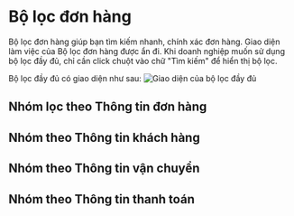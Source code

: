# Bộ lọc đơn hàng

Bộ lọc đơn hàng giúp bạn tìm kiếm nhanh, chính xác đơn hàng. Giao diện làm việc của Bộ lọc đơn hàng được ẩn đi. Khi doanh nghiệp muốn sử dụng bộ lọc đầy đủ, chỉ cần click chuột vào chữ "Tìm kiếm"  để hiển thị bộ lọc.

Bộ lọc đầy đủ có giao diện như sau:
![Giao diện của bộ lọc đầy đủ](link)

## Nhóm lọc theo Thông tin đơn hàng

## Nhóm theo Thông tin khách hàng
## Nhóm theo Thông tin vận chuyển
## Nhóm theo Thông tin thanh toán 
